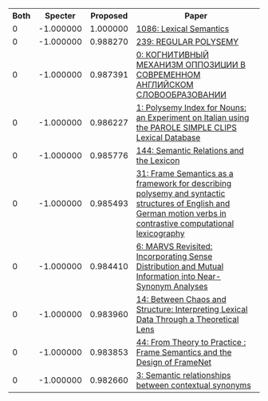 <html><table><tr>
<th>Both</th>
<th>Specter</th>
<th>Proposed</th>
<th>Paper</th>
</tr>
<tr>
<td>0</td>
<td>-1.000000</td>
<td>1.000000</td>
<td><a href="https://www.semanticscholar.org/paper/eb1cc1a15764746bf26e03b0ffd3112c1cbe268b">1086: Lexical Semantics</a></td>
</tr>
<tr>
<td>0</td>
<td>-1.000000</td>
<td>0.988270</td>
<td><a href="https://www.semanticscholar.org/paper/7c7babeb5c77591c6918d890fd7bd78a490420e5">239: REGULAR POLYSEMY</a></td>
</tr>
<tr>
<td>0</td>
<td>-1.000000</td>
<td>0.987391</td>
<td><a href="https://www.semanticscholar.org/paper/b24e27bc1a455bdb20c5146dab0798ca4775dac8">0: КОГНИТИВНЫЙ МЕХАНИЗМ ОППОЗИЦИИ В СОВРЕМЕННОМ АНГЛИЙСКОМ СЛОВООБРАЗОВАНИИ</a></td>
</tr>
<tr>
<td>0</td>
<td>-1.000000</td>
<td>0.986227</td>
<td><a href="https://www.semanticscholar.org/paper/35aa0a6bbf313c20881bdabc3633f01fc6bc1356">1: Polysemy Index for Nouns: an Experiment on Italian using the PAROLE SIMPLE CLIPS Lexical Database</a></td>
</tr>
<tr>
<td>0</td>
<td>-1.000000</td>
<td>0.985776</td>
<td><a href="https://www.semanticscholar.org/paper/e26b508017b6e6a7974ad0c5bda507301d349019">144: Semantic Relations and the Lexicon</a></td>
</tr>
<tr>
<td>0</td>
<td>-1.000000</td>
<td>0.985493</td>
<td><a href="https://www.semanticscholar.org/paper/6d06ae94ab1930828f8257434ea27a906ed68e88">31: Frame Semantics as a framework for describing polysemy and syntactic structures of English and German motion verbs in contrastive computational lexicography</a></td>
</tr>
<tr>
<td>0</td>
<td>-1.000000</td>
<td>0.984410</td>
<td><a href="https://www.semanticscholar.org/paper/0199616c8978cc0821cd8efa11827d08ce85102b">6: MARVS Revisited: Incorporating Sense Distribution and Mutual Information into Near-Synonym Analyses</a></td>
</tr>
<tr>
<td>0</td>
<td>-1.000000</td>
<td>0.983960</td>
<td><a href="https://www.semanticscholar.org/paper/c9a207f399d78a03de9cec52ecfdbcec9287b27d">14: Between Chaos and Structure: Interpreting Lexical Data Through a Theoretical Lens</a></td>
</tr>
<tr>
<td>0</td>
<td>-1.000000</td>
<td>0.983853</td>
<td><a href="https://www.semanticscholar.org/paper/96cd7974943d28f46f2768e44fecf281e4d85cb0">44: From Theory to Practice : Frame Semantics and the Design of FrameNet</a></td>
</tr>
<tr>
<td>0</td>
<td>-1.000000</td>
<td>0.982660</td>
<td><a href="https://www.semanticscholar.org/paper/495fc416889f26abc54abef21cd7a11c1f351efc">3: Semantic relationships between contextual synonyms</a></td>
</tr>
</table></html>
